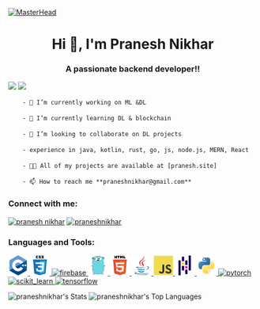 [![MasterHead](https://github.com/user-attachments/assets/5bb334fa-352d-4da1-aa8b-453f56707db8)](https://pranesh.site)

<h1 align="center">Hi 👋, I'm Pranesh Nikhar</h1>

<h3 align="center">A passionate backend developer!!</h3>

<img align = “right”  width=“400” src=“[https://mir-s3-cdn-cf.behance.net/project_modules/hd/06f21a161921919.63cd7887d0a70.gif](https://miro.medium.com/v2/resize:fit:996/1*um19N_oeTKlmrHMov0O5bA.gif)”>
<img src="https://komarev.com/ghpvc/?username=praneshnikhar&label=👀%20Profile%20Hits&color=#E6E6FA&style=for-the-badge" />

<!-- <p align="left"> <img src="https://komarev.com/ghpvc/?username=praneshnikhar&label=Profile%20views&color=E6E6FA&style=flat" alt="praneshnikhar" /> </p> -->


        - 🔭 I’m currently working on ML &DL

        - 🌱 I’m currently learning DL & blockchain

        - 👯 I’m looking to collaborate on DL projects

        - experience in java, kotlin, rust, go, js, node.js, MERN, React

        - 👨‍💻 All of my projects are available at [pranesh.site]

        - 📫 How to reach me **praneshnikhar@gmail.com**
        

<h3 align="left">Connect with me:</h3>
<p align="left">
<a href="https://linkedin.com/in/pranesh nikhar" target="blank"><img align="center" src="https://raw.githubusercontent.com/rahuldkjain/github-profile-readme-generator/master/src/images/icons/Social/linked-in-alt.svg" alt="pranesh nikhar" height="30" width="40" /></a>
<a href="https://instagram.com/praneshnikhar" target="blank"><img align="center" src="https://raw.githubusercontent.com/rahuldkjain/github-profile-readme-generator/master/src/images/icons/Social/instagram.svg" alt="praneshnikhar" height="30" width="40" /></a>
</p>

<h3 align="left">Languages and Tools:</h3>
<p align="left"> <a href="https://www.w3schools.com/cpp/" target="_blank" rel="noreferrer"> <img src="https://raw.githubusercontent.com/devicons/devicon/master/icons/cplusplus/cplusplus-original.svg" alt="cplusplus" width="40" height="40"/> </a> <a href="https://www.w3schools.com/css/" target="_blank" rel="noreferrer"> <img src="https://raw.githubusercontent.com/devicons/devicon/master/icons/css3/css3-original-wordmark.svg" alt="css3" width="40" height="40"/> </a> <a href="https://firebase.google.com/" target="_blank" rel="noreferrer"> <img src="https://www.vectorlogo.zone/logos/firebase/firebase-icon.svg" alt="firebase" width="40" height="40"/> </a> <a href="https://golang.org" target="_blank" rel="noreferrer"> <img src="https://raw.githubusercontent.com/devicons/devicon/master/icons/go/go-original.svg" alt="go" width="40" height="40"/> </a> <a href="https://www.w3.org/html/" target="_blank" rel="noreferrer"> <img src="https://raw.githubusercontent.com/devicons/devicon/master/icons/html5/html5-original-wordmark.svg" alt="html5" width="40" height="40"/> </a> <a href="https://www.java.com" target="_blank" rel="noreferrer"> <img src="https://raw.githubusercontent.com/devicons/devicon/master/icons/java/java-original.svg" alt="java" width="40" height="40"/> </a> <a href="https://developer.mozilla.org/en-US/docs/Web/JavaScript" target="_blank" rel="noreferrer"> <img src="https://raw.githubusercontent.com/devicons/devicon/master/icons/javascript/javascript-original.svg" alt="javascript" width="40" height="40"/> </a> <a href="https://pandas.pydata.org/" target="_blank" rel="noreferrer"> <img src="https://raw.githubusercontent.com/devicons/devicon/2ae2a900d2f041da66e950e4d48052658d850630/icons/pandas/pandas-original.svg" alt="pandas" width="40" height="40"/> </a> <a href="https://www.python.org" target="_blank" rel="noreferrer"> <img src="https://raw.githubusercontent.com/devicons/devicon/master/icons/python/python-original.svg" alt="python" width="40" height="40"/> </a> <a href="https://pytorch.org/" target="_blank" rel="noreferrer"> <img src="https://www.vectorlogo.zone/logos/pytorch/pytorch-icon.svg" alt="pytorch" width="40" height="40"/> </a> <a href="https://scikit-learn.org/" target="_blank" rel="noreferrer"> <img src="https://upload.wikimedia.org/wikipedia/commons/0/05/Scikit_learn_logo_small.svg" alt="scikit_learn" width="40" height="40"/> </a> <a href="https://www.tensorflow.org" target="_blank" rel="noreferrer"> <img src="https://www.vectorlogo.zone/logos/tensorflow/tensorflow-icon.svg" alt="tensorflow" width="40" height="40"/> </a> </p>

![praneshnikhar's Stats](https://github-readme-stats.vercel.app/api?username=praneshnikhar&theme=buefy&show_icons=true&hide_border=true&count_private=true)
![praneshnikhar's Top Languages](https://github-readme-stats.vercel.app/api/top-langs/?username=praneshnikhar&theme=material-palenight&show_icons=true&hide_border=true&layout=compact)















